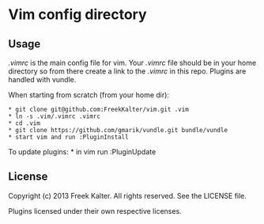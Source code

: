 Vim config directory
====================

## Usage

*.vimrc* is the main config file for vim. Your *.vimrc* file should be in your home directory so from there create a link to the *.vimrc* in this repo.
Plugins are handled with vundle.

When starting from scratch (from your home dir):

    * git clone git@github.com:FreekKalter/vim.git .vim
    * ln -s .vim/.vimrc .vimrc
    * cd .vim
    * git clone https://github.com/gmarik/vundle.git bundle/vundle
    * start vim and run :PluginInstall

To update plugins:
    * in vim run :PluginUpdate

## License

Copyright (c) 2013 Freek Kalter. All rights reserved. See the LICENSE file.

Plugins licensed under their own respective licenses.
